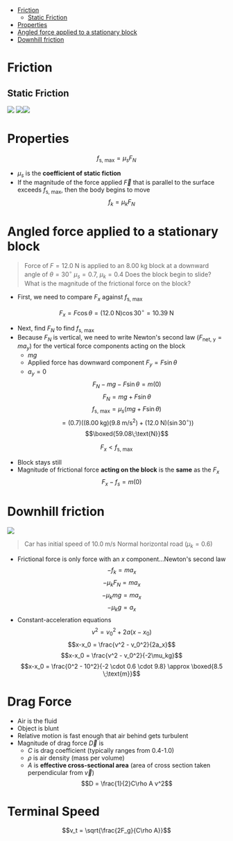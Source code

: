 - [Friction](#Friction)
	- [Static Friction](#Static%20Friction)
- [Properties](#Properties)
- [Angled force applied to a stationary block](#Angled%20force%20applied%20to%20a%20stationary%20block)
- [Downhill friction](#Downhill%20friction)


# Friction
## Static Friction
![](Pasted%20image%2020230706170424.png)
![](Pasted%20image%2020230706170441.png)![](Pasted%20image%2020230706174833.png)


# Properties
$$f_{\text{s, max}} = \mu_s F_N$$
- $\mu_s$ is the **coefficient of static fiction**
- If the magnitude of the force applied $\vec{F}$ that is parallel to the surface exceeds $f_{\text{s, max}}$, then the body begins to move
$$f_k = \mu_k F_N$$
# Angled force applied to a stationary block
> Force of $F = 12.0\;\text{N}$ is applied to an $8.00\;\text{kg}$ block at a downward angle of $\theta = 30^{\circ}$
> $\mu_s = 0.7$, $\mu_k = 0.4$
> Does the block begin to slide?
> What is the magnitude of the frictional force on the block?

- First, we need to compare $F_x$ against $f_{\text{s, max}}$

$$F_x = F \cos \theta = (12.0\;\text{N}) \cos 30^{\circ}  = 10.39\;\text{N}$$
- Next, find $F_N$ to find $f_{\text{s, max}}$
- Because $F_N$ is vertical, we need to write Newton's second law ($F_{\text{net, y}} = ma_y$) for the vertical force components acting on the block
	- $mg$
	- Applied force has downward component $F_y = F \sin \theta$
	- $a_y = 0$
$$F_N - mg - F \sin \theta = m(0)$$
$$F_N = mg + F \sin \theta$$
$$f_{\text{s, max}} = \mu_s (mg + F \sin \theta)$$$$= (0.7)((8.00\;\text{kg})(9.8\;\text{m/s}^2) + (12.0\;\text{N})(\sin 30^{\circ}))$$
$$\boxed{59.08\;\text{N}}$$

$$F_x < f_{\text{s, max}}$$
- Block stays still
- Magnitude of frictional force **acting on the block** is the **same** as the $F_x$
$$F_x - f_s = m(0)$$

# Downhill friction
![](Pasted%20image%2020230708101827.png)
> Car has initial speed of $10.0\;\text{m/s}$
> Normal horizontal road ($\mu_k = 0.6$)

- Frictional force is only force with an $x$ component...Newton's second law
$$-f_k = ma_x$$$$-\mu_k F_N = ma_x$$
$$-\mu_k mg = ma_x$$
$$-\mu_k g = a_x$$
- Constant-acceleration equations
$$v^2 = v_0^2 + 2a(x-x_0)$$
$$x-x_0 = \frac{v^2 - v_0^2}{2a_x}$$
$$x-x_0 = \frac{v^2 - v_0^2}{-2\mu_kg}$$
$$x-x_0 = \frac{0^2 - 10^2}{-2 \cdot 0.6 \cdot 9.8} \approx \boxed{8.5 \;\text{m}}$$



# Drag Force
- Air is the fluid
- Object is blunt
- Relative motion is fast enough that air behind gets turbulent
- Magnitude of drag force $\vec{D}$ is
	- $C$ is drag coefficient (typically ranges from 0.4-1.0)
	- $\rho$ is air density (mass per volume)
	- $A$ is **effective cross-sectional area** (area of cross section taken perpendicular from $\vec{v}$)
$$D = \frac{1}{2}C\rho A v^2$$


# Terminal Speed
$$v_t = \sqrt{\frac{2F_g}{C\rho A}}$$
